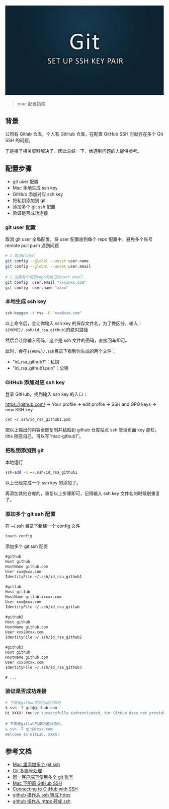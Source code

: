 ![](../img/bg/post-bg-git-ssh.jpg ":size=80%")

> mac 配置指南

## 背景

公司有 Gitlab 仓库，个人有 GitHub 仓库，在配置 GitHub SSH 时就存在多个 Git SSH 的问题。

于是搜了相关资料解决了，因此总结一下，给遇到问题的人提供参考。

## 配置步骤

- git user 配置
- Mac 本地生成 ssh key
- GitHub 添加对应 ssh key
- 把私钥添加到 git
- 添加多个 git ssh 配置
- 验证是否成功连接

### git user 配置

取消 git user 全局配置，将 user 配置放到每个 repo 配置中，避免多个账号 remote pull push 遇到问题

```sh
# 1.取消global
git config --global --unset user.name
git config --global --unset user.email

# 2.设置每个项目repo的自己的user.email
git config  user.email "xxxx@xx.com"
git config  user.name "xxxx"
```

### 本地生成 ssh key

```sh
ssh-keygen -t rsa -C "xxx@xxx.com"
```

以上命令后，会让你输入 ssh key 的保存文件名，为了做区分，输入：`${HOME}/.ssh/id_rsa_github1`的绝对路径

然后会让你输入密码，这个是 ssh 文件的密码，直接回车即可。

此时，会在`${HOME}/.ssh`目录下看到你生成的两个文件：

- "id_rsa_github1"：私钥
- "id_rsa_github1.pub"：公钥

### GitHub 添加对应 ssh key

登录 GitHub，找到输入 ssh key 的入口：

https://github.com/ -> Your profile -> edit profile -> SSH and GPG keys -> new SSH key

```sh
cat ~/.ssh/id_rsa_github1.pub
```

把以上输出的内容全部复制并粘贴到 github 仓库站点 ssh 管理页面 key 那栏，title 随意自己，可以写"mac-github1"。

### 把私钥添加到 git

本地运行

```sh
ssh-add -K ~/.ssh/id_rsa_github1
```

以上已经完成一个 ssh key 的添加了。

再添加其他仓库的，重复以上步骤即可，记得输入 ssh key 文件名的时候别重复了。

### 添加多个 git ssh 配置

在 ~/.ssh 目录下新建一个 config 文件

```sh
touch config
```

添加多个 git ssh 配置

```text
#github
Host github
HostName github.com
User xxx@xxx.com
IdentityFile ~/.ssh/id_rsa_github1

#gitlab
Host gitlab
HostName gitlab.xxxxx.com
User xxx@xxx.com
IdentityFile ~/.ssh/id_rsa_gitlab

#github2
Host github
HostName github.com
User xxx2@xxx.com
IdentityFile ~/.ssh/id_rsa_github2

#github3
Host github
HostName github.com
User xxx3@xxx.com
IdentityFile ~/.ssh/id_rsa_github3

# ...
```

### 验证是否成功连接

```sh
# 下面是github的成功返回语句
$ ssh -T git@github.com
Hi XXXX! You've successfully authenticated, but GitHub does not provide shell access.

# 下面是gitlab的成功返回语句。
$ ssh -T git@xxxx.com
Welcome to GitLab, XXXX!

```

## 参考文档

- [Mac 里添加多个 git ssh](https://github.com/diamont1001/blog/issues/4)
- [Git 多账号处理](https://gist.github.com/suziewong/4378434)
- [同一客户端下使用多个 git 账号](https://www.jianshu.com/p/89cb26e5c3e8)
- [Mac 下配置 GitHub SSH](https://www.jianshu.com/p/24acb3d8cf28)
- [Connecting to GitHub with SSH](https://help.github.com/articles/connecting-to-github-with-ssh/)
- [github 操作从 ssh 转成 https](https://molunerfinn.com/git-ssh2https/#%E4%BB%8Essh%E5%88%B0https)
- [github 操作从 https 转成 ssh](https://blog.phpgao.com/github_https_to_ssh.html)
